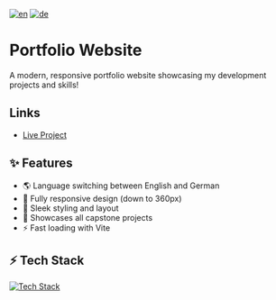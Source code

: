 [![en](https://img.shields.io/badge/lang-en-red.svg)](https://github.com/VincentLucht/personal-website/blob/main/README.md)
[![de](https://img.shields.io/badge/lang-de-blue.svg)](https://github.com/VincentLucht/personal-website/blob/main/README.de.md)

# Portfolio Website
A modern, responsive portfolio website showcasing my development projects and skills!

## Links
- [Live Project](https://vincentlucht.vercel.app)

## ✨ Features
- 🌎 Language switching between English and German
- 📱 Fully responsive design (down to 360px)
- 🎨 Sleek styling and layout
- 🚀 Showcases all capstone projects
- ⚡️ Fast loading with Vite

## ⚡️ Tech Stack
[![Tech Stack](https://skillicons.dev/icons?i=ts,react,tailwind,vite)](https://skillicons.dev)
